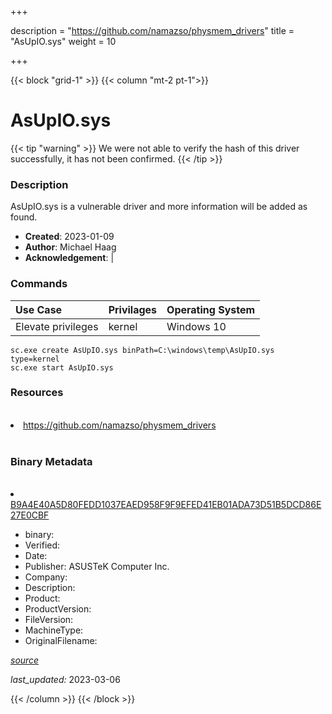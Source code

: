 +++

description = "https://github.com/namazso/physmem_drivers"
title = "AsUpIO.sys"
weight = 10

+++


{{< block "grid-1" >}}
{{< column "mt-2 pt-1">}}




# AsUpIO.sys 


{{< tip "warning" >}}
We were not able to verify the hash of this driver successfully, it has not been confirmed.
{{< /tip >}}




### Description


AsUpIO.sys is a vulnerable driver and more information will be added as found.


- **Created**: 2023-01-09
- **Author**: Michael Haag
- **Acknowledgement**:  | [](https://twitter.com/)

### Commands

| Use Case | Privilages | Operating System | 
|:---- | ---- | ---- |
| Elevate privileges | kernel | Windows 10 |

```
sc.exe create AsUpIO.sys binPath=C:\windows\temp\AsUpIO.sys type=kernel
sc.exe start AsUpIO.sys
```

### Resources
<br>


<li><a href=" https://github.com/namazso/physmem_drivers"> https://github.com/namazso/physmem_drivers</a></li>


<br>


### Binary Metadata
<br>



<li><a href="https://www.virustotal.com/gui/file/B9A4E40A5D80FEDD1037EAED958F9F9EFED41EB01ADA73D51B5DCD86E27E0CBF">B9A4E40A5D80FEDD1037EAED958F9F9EFED41EB01ADA73D51B5DCD86E27E0CBF</a></li>



- binary: 
- Verified: 
- Date: 
- Publisher: ASUSTeK Computer Inc.
- Company: 
- Description: 
- Product: 
- ProductVersion: 
- FileVersion: 
- MachineType: 
- OriginalFilename: 

[*source*](https://github.com/magicsword-io/LOLDrivers/tree/main/yaml/asupio.sys.yml)

*last_updated:* 2023-03-06


{{< /column >}}
{{< /block >}}
